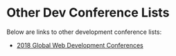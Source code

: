 # Other Dev Conference Lists 

Below are links to other development conference lists:

* [2018 Global Web Development Conferences](https://github.com/ryanburgess/2018-conferences)
